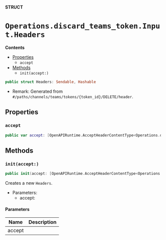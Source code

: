 **STRUCT**

# `Operations.discard_teams_token.Input.Headers`

**Contents**

- [Properties](#properties)
  - `accept`
- [Methods](#methods)
  - `init(accept:)`

```swift
public struct Headers: Sendable, Hashable
```

- Remark: Generated from `#/paths/channels/teams/tokens/{token_id}/DELETE/header`.

## Properties
### `accept`

```swift
public var accept: [OpenAPIRuntime.AcceptHeaderContentType<Operations.discard_teams_token.AcceptableContentType>]
```

## Methods
### `init(accept:)`

```swift
public init(accept: [OpenAPIRuntime.AcceptHeaderContentType<Operations.discard_teams_token.AcceptableContentType>] = .defaultValues())
```

Creates a new `Headers`.

- Parameters:
  - accept:

#### Parameters

| Name | Description |
| ---- | ----------- |
| accept |  |